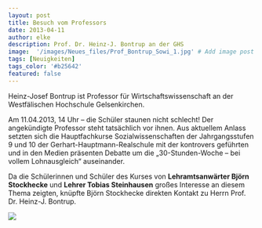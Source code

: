 ```yaml
---
layout: post
title: Besuch vom Professors
date: 2013-04-11
author: elke
description: Prof. Dr. Heinz-J. Bontrup an der GHS
image:  '/images/Neues_files/Prof_Bontrup_Sowi_1.jpg' # Add image post (optional)
tags: [Neuigkeiten]
tags_color: '#b25642'
featured: false
---
```


Heinz-Josef Bontrup ist Professor für Wirtschaftswissenschaft an der Westfälischen Hochschule Gelsenkirchen. 

Am 11.04.2013, 14 Uhr – die Schüler staunen nicht schlecht! Der angekündigte Professor steht tatsächlich vor ihnen. Aus aktuellem Anlass setzten sich die Hauptfachkurse Sozialwissenschaften der Jahrgangsstufen 9 und 10 der Gerhart-Hauptmann-Realschule mit der kontrovers geführten und in den Medien präsenten Debatte um die  „30-Stunden-Woche – bei vollem Lohnausgleich“ auseinander. 

Da die Schülerinnen und Schüler des Kurses von **Lehramtsanwärter Björn Stockhecke** und **Lehrer Tobias Steinhausen** großes Interesse an diesem Thema zeigten, knüpfte Björn Stockhecke direkten Kontakt zu Herrn Prof. Dr. Heinz-J. Bontrup.

<img src="{{site.baseurl}}/images/Neues_files/Prof_Bontrup_Sowi_2.jpg">
